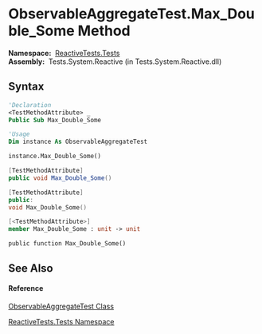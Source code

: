 # ObservableAggregateTest.Max\_Double\_Some Method

**Namespace:**  [ReactiveTests.Tests](ReactiveTests.Tests\ReactiveTests.Tests.md)  
**Assembly:**  Tests.System.Reactive (in Tests.System.Reactive.dll)

## Syntax

```vb
'Declaration
<TestMethodAttribute> _
Public Sub Max_Double_Some
```

```vb
'Usage
Dim instance As ObservableAggregateTest

instance.Max_Double_Some()
```

```csharp
[TestMethodAttribute]
public void Max_Double_Some()
```

```c++
[TestMethodAttribute]
public:
void Max_Double_Some()
```

```fsharp
[<TestMethodAttribute>]
member Max_Double_Some : unit -> unit 
```

```jscript
public function Max_Double_Some()
```

## See Also

#### Reference

[ObservableAggregateTest Class](ObservableAggregateTest\ObservableAggregateTest.md)

[ReactiveTests.Tests Namespace](ReactiveTests.Tests\ReactiveTests.Tests.md)




